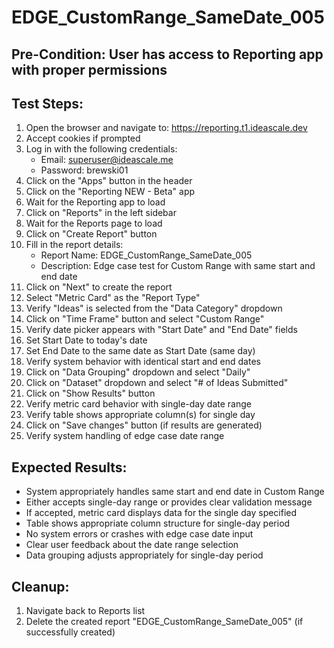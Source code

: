 # EDGE_CustomRange_SameDate_005

## Pre-Condition: User has access to Reporting app with proper permissions

## Test Steps:
1. Open the browser and navigate to: https://reporting.t1.ideascale.dev
2. Accept cookies if prompted
3. Log in with the following credentials:
   - Email: superuser@ideascale.me
   - Password: brewski01
4. Click on the "Apps" button in the header
5. Click on the "Reporting NEW - Beta" app
6. Wait for the Reporting app to load
7. Click on "Reports" in the left sidebar
8. Wait for the Reports page to load
9. Click on "Create Report" button
10. Fill in the report details:
    - Report Name: EDGE_CustomRange_SameDate_005
    - Description: Edge case test for Custom Range with same start and end date
11. Click on "Next" to create the report
12. Select "Metric Card" as the "Report Type"
13. Verify "Ideas" is selected from the "Data Category" dropdown
14. Click on "Time Frame" button and select "Custom Range"
15. Verify date picker appears with "Start Date" and "End Date" fields
16. Set Start Date to today's date
17. Set End Date to the same date as Start Date (same day)
18. Verify system behavior with identical start and end dates
19. Click on "Data Grouping" dropdown and select "Daily"
20. Click on "Dataset" dropdown and select "# of Ideas Submitted"
21. Click on "Show Results" button
22. Verify metric card behavior with single-day date range
23. Verify table shows appropriate column(s) for single day
24. Click on "Save changes" button (if results are generated)
25. Verify system handling of edge case date range

## Expected Results:
- System appropriately handles same start and end date in Custom Range
- Either accepts single-day range or provides clear validation message
- If accepted, metric card displays data for the single day specified
- Table shows appropriate column structure for single-day period
- No system errors or crashes with edge case date input
- Clear user feedback about the date range selection
- Data grouping adjusts appropriately for single-day period

## Cleanup:
1. Navigate back to Reports list
2. Delete the created report "EDGE_CustomRange_SameDate_005" (if successfully created)